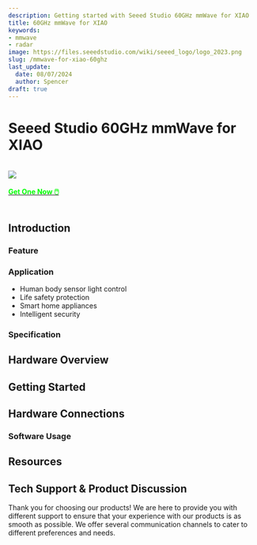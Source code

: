 ```yaml
---
description: Getting started with Seeed Studio 60GHz mmWave for XIAO
title: 60GHz mmWave for XIAO
keywords:
- mmwave
- radar
image: https://files.seeedstudio.com/wiki/seeed_logo/logo_2023.png
slug: /mmwave-for-xiao-60ghz
last_update:
  date: 08/07/2024
  author: Spencer
draft: true
---
```


# Seeed Studio 60GHz mmWave for XIAO

<br />

<div style={{textAlign:'center'}}><img src="https://files.seeedstudio.com/wiki/mmwave-for-xiao/product-MR60-Fall.png" style={{width:300, height:'auto'}}/></div><br />

<div class="get_one_now_container" style={{textAlign: 'center'}}>
    <a class="get_one_now_item" href="https://www.seeedstudio.com/Seeed-Studio-24GHz-mmWave-for-XIAO-p-5830.html">
            <strong><span><font color={'FFFFFF'} size={"4"}> Get One Now 🖱️</font></span></strong>
    </a>
</div><br />

## Introduction



### Feature

### Application

- Human body sensor light control
- Life safety protection
- Smart home appliances
- Intelligent security

### Specification

<!-- Table -->

## Hardware Overview

## Getting Started


## Hardware Connections


### Software Usage

## Resources

## Tech Support & Product Discussion

Thank you for choosing our products! We are here to provide you with different support to ensure that your experience with our products is as smooth as possible. We offer several communication channels to cater to different preferences and needs.

<div class="table-center">
  <div class="button_tech_support_container">
  <a href="https://forum.seeedstudio.com/" class="button_forum"></a> 
  <a href="https://www.seeedstudio.com/contacts" class="button_email"></a>
  </div>

  <div class="button_tech_support_container">
  <a href="https://discord.gg/eWkprNDMU7" class="button_discord"></a> 
  <a href="https://github.com/Seeed-Studio/wiki-documents/discussions/69" class="button_discussion"></a>
  </div>
</div>